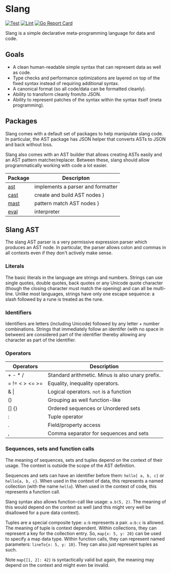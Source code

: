 # Slang

[![Test](https://github.com/argots/slang/workflows/Test/badge.svg)](https://github.com/argots/slang/actions?query=workflow%3ATest)
[![Lint](https://github.com/argots/slang/workflows/Lint/badge.svg)](https://github.com/argots/slang/actions?query=workflow%3ALint)
[![Go Report Card](https://goreportcard.com/badge/github.com/argots/slang)](https://goreportcard.com/report/github.com/argots/slang)

Slang is a simple declarative meta-programming language for data and code.

## Goals

- A clean human-readable simple syntax that can represent data as well
as code.
- Type checks and performance optimizations are layered on top of the
fixed syntax instead of requiring additional syntax.
- A canonical format (so all code/data can be formatted cleanly).
- Ability to transform cleanly from/to JSON.
- Ability to represent patches of the syntax within the syntax itself
(meta programming).

## Packages

Slang comes with a default set of packages to help manipulate slang
code.  In particular, the AST package has JSON helper that converts
ASTs to JSON and back without loss.

Slang also comes with an AST builder that allows creating ASTs easily
and an AST pattern matcher/replacer.  Between these, slang should
allow programmatically working with code a lot easier.

| Package | Descripton |
| ------- | ---------- |
| [ast](https://github.com/argots/slang/tree/master/pkg/ast) | implements a parser and formatter |
| [cast](https://github.com/argots/slang/tree/master/pkg/cast) | create and build AST nodes }
| [mast](https://github.com/argots/slang/tree/master/pkg/mast) | pattern match AST nodes }
| [eval](https://github.com/argots/slang/tree/master/pkg/eval) | interpreter |


## Slang AST

The slang AST parser is a very permissive expression parser which
produces an AST node.  In particular, the parser allows colon and
commas in all contexts even if they don't actively make sense.

### Literals

The basic literals in the language are strings and numbers.  Strings
can use single quotes, double quotes, back quotes or any Unicode quote
character (though the closing character must match the opening)  and
can all be multi-line.  Unlike most languages, strings have only one
escape sequence: a slash followed by a rune is treated as the rune. 

### Identifiers

Identifiers are letters (including Unicode) followed by any letter +
number combinations. Strings that immediately follow an identifer
(with no space in between) are considered part of the identifier
thereby allowing any character as part of the identifier.

### Operators

| Operators      | Description                                      |
| -------------- | ------------------------------------------------ |
| + - * /        | Standard arithmetic. Minus is also unary prefix. |
| = != < > <= >= | Equality, inequality operators.                  |
| & \|           | Logical operators. `not` is a function           |
| ()             | Grouping as well function-like                   |
| [] {}          | Ordered sequences or Unordered sets              |
| :              | Tuple operator                                   |
| .              | Field/property access                            |
| ,              | Comma separator for sequences and sets           |


### Sequences, sets and function calls

The meaning of sequences, sets and tuples depend on the context of
their usage.  The context is outside the scope of the AST definition.

Sequences and sets can have an identifier before them: `hello[ a, b,
c]` or `hello{a, b, c}`.  When used in the context of data, this
represents a named collection (with the name `hello`).  When used in
the context of code, this represents a function call.

Slang syntax also allows function-call like usage: `a.b(5, 2)`.  The
meaning of this would depend on the context as well (and this might
very well be disallowed for a pure data context).

Tuples are a special composite type: `a:b` represents a pair.  `a:b:c`
is allowed. The meaning of tuple is context dependent. Within
collections, they can represent a key for the collection entry.  So,
`map{x: 5, y: 20}` can be used to specify a map data type. Within
function calls, they can represent named parameters: `lineTo{x: 5, y:
10}`.  They can also just represent tuples as such.

Note `map{[1, 2]: 42}` is syntactically valid but again, the meaning
may depend on the context and might even be invalid.
